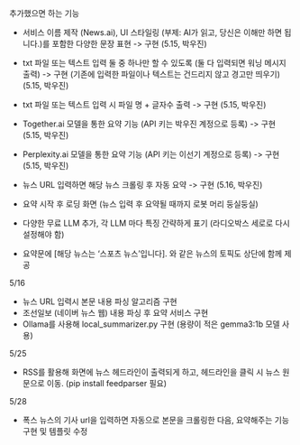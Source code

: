 추가했으면 하는 기능

* 서비스 이름 제작 (News.ai), UI 스타일링 (부제: AI가 읽고, 당신은 이해만 하면 됩니다.)를 포함한 다양한 문장 표현 -> 구현 (5.15, 박우진)
* txt 파일 또는 텍스트 입력 둘 중 하나만 할 수 있도록 (둘 다 입력되면 워닝 메시지 출력) -> 구현 (기존에 입력한 파일이나 텍스트는 건드리지 않고 경고만 띄우기) (5.15, 박우진)
* txt 파일 또는 텍스트 입력 시 파일 명 + 글자수 출력 -> 구현 (5.15, 박우진)
* Together.ai 모델을 통한 요약 기능 (API 키는 박우진 계정으로 등록) ->  구현 (5.15, 박우진)
* Perplexity.ai 모델을 통한 요약 기능 (API 키는 이선기 계정으로 등록) ->  구현 (5.15, 박우진)

* 뉴스 URL 입력하면 해당 뉴스 크롤링 후 자동 요약 -> 구현 (5.16, 박우진)

* 요약 시작 후 로딩 화면 (뉴스 입력 후 요약될 때까지 로봇 머리 둥실둥실)
* 다양한 무료 LLM 추가, 각 LLM 마다 특징 간략하게 표기 (라디오박스 세로로 다시 설정해야 함)
* 요약문에 [해당 뉴스는 ‘스포츠 뉴스’입니다]. 와 같은 뉴스의 토픽도 상단에 함께 제공


5/16
* 뉴스 URL 입력시 본문 내용 파싱 알고리즘 구현
* 조선일보 (네이버 뉴스 웹) 내용 파싱 후 요약 서비스 구현
* Ollama를 사용해 local_summarizer.py 구현 (용량이 적은 gemma3:1b 모델 사용)

5/25
* RSS를 활용해 화면에 뉴스 헤드라인이 출력되게 하고, 헤드라인을 클릭 시 뉴스 원문으로 이동. (pip install feedparser 필요)

5/28
* 폭스 뉴스의 기사 url을 입력하면 자동으로 본문을 크롤링한 다음, 요약해주는 기능 구현 및 템플릿 수정
